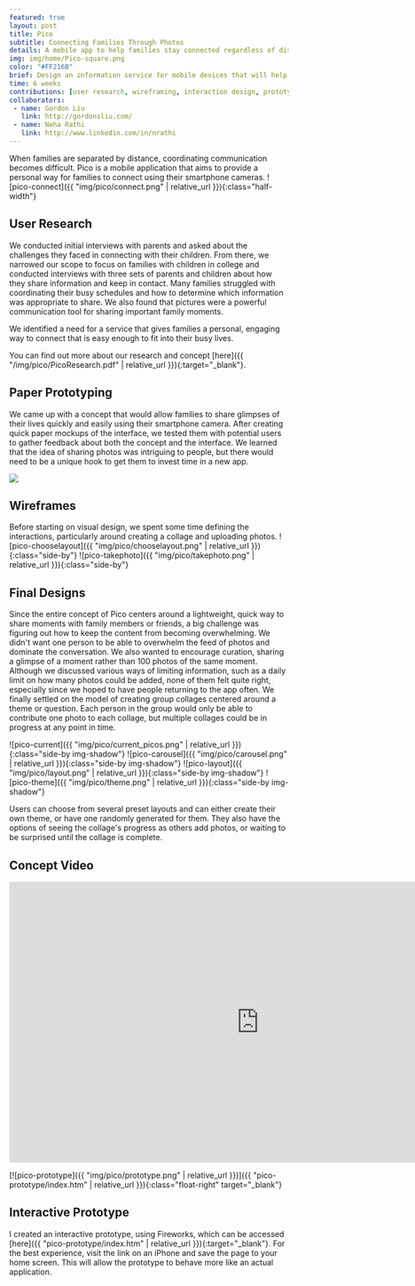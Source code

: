 ```yaml
---
featured: true
layout: post
title: Pico
subtitle: Connecting Families Through Photos
details: A mobile app to help families stay connected regardless of distance
img: img/home/Pico-square.png
color: "#FF216B"
brief: Design an information service for mobile devices that will help families connect.
time: 6 weeks
contributions: [user research, wireframing, interaction design, prototyping]
collaborators:
 - name: Gordon Liu
   link: http://gordonsliu.com/
 - name: Neha Rathi
   link: http://www.linkedin.com/in/nrathi
---
```

When families are separated by distance, coordinating communication becomes difficult. Pico is a mobile application that aims to provide a personal way for families to connect using their smartphone cameras.
![pico-connect]({{ "img/pico/connect.png" | relative_url }}){:class="half-width"}

## User Research
We conducted initial interviews with parents and asked about the challenges they faced in connecting with their children. From there, we narrowed our scope to focus on families with children in college and conducted interviews with three sets of parents and children about how they share information and keep in contact. Many families struggled with coordinating their busy schedules and how to determine which information was appropriate to share. We also found that pictures were a powerful communication tool for sharing important family moments. 
<p class="pull-quote"> We identified a need for  a service that gives families a personal, engaging way to connect that is easy enough to fit into their busy lives.</p>

You can find out more about our research and concept [here]({{ "/img/pico/PicoResearch.pdf" | relative_url }}){:target="_blank"}.

## Paper Prototyping
We came up with a concept that would allow families to share glimpses of their lives quickly and easily using their smartphone camera. After creating quick paper mockups of the interface, we tested them with potential users to gather feedback about both the concept and the interface. We learned that the idea of sharing photos was intriguing to people, but there would need to be a unique hook to get them to invest time in a new app.

<div><img class="full-width" src="{{ "img/pico/paper2.png" | relative_url }}"/></div>

## Wireframes
Before starting on visual design, we spent some time defining the interactions, particularly around creating a collage and uploading photos.
![pico-chooselayout]({{ "img/pico/chooselayout.png" | relative_url }}){:class="side-by"}
![pico-takephoto]({{ "img/pico/takephoto.png" | relative_url }}){:class="side-by"}
<div class="clearfix"></div>

## Final Designs
Since the entire concept of Pico centers around a lightweight, quick way to share moments with family members or friends, a big challenge was figuring out how to keep the content from becoming overwhelming. We didn't want one person to be able to overwhelm the feed of photos and dominate the conversation. We also wanted to encourage curation, sharing a glimpse of a moment rather than 100 photos of the same moment. Although we discussed various ways of limiting information, such as a daily limit on how many photos could be added, none of them felt quite right, especially since we hoped to have people returning to the app often. We finally settled on the model of creating group collages centered around a theme or question. Each person in the group would only be able to contribute one photo to each collage, but multiple collages could be in progress at any point in time.
<div markdown="block" class="break-out"> 
![pico-current]({{ "img/pico/current_picos.png" | relative_url }}){:class="side-by img-shadow"}
![pico-carousel]({{ "img/pico/carousel.png" | relative_url }}){:class="side-by img-shadow"}
![pico-layout]({{ "img/pico/layout.png" | relative_url }}){:class="side-by img-shadow"}
![pico-theme]({{ "img/pico/theme.png" | relative_url }}){:class="side-by img-shadow"}
</div>

Users can choose from several preset layouts and can either create their own theme, or have one randomly generated for them. They also have the options of seeing the collage's progress as others add photos, or waiting to be surprised until the collage is complete.

## Concept Video
<iframe class="video-embed" src="https://player.vimeo.com/video/66476201?color=ffffff&title=0&byline=0&portrait=0" width="900" height="506" frameborder="0" webkitallowfullscreen mozallowfullscreen allowfullscreen></iframe>

[![pico-prototype]({{ "img/pico/prototype.png" | relative_url }})]({{ "pico-prototype/index.htm" | relative_url }}){:class="float-right" target="_blank"}  

## Interactive Prototype
I created an interactive prototype, using Fireworks, which can be accessed [here]({{ "pico-prototype/index.htm" | relative_url }}){:target="_blank"}. For the best experience, visit the link on an iPhone and save the page to your home screen. This will allow the prototype to behave more like an actual application.
